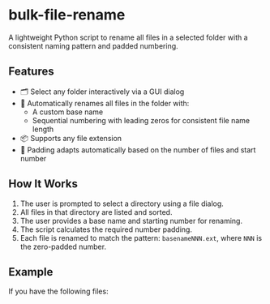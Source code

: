# bulk-file-rename

A lightweight Python script to rename all files in a selected folder with a consistent naming pattern and padded numbering.

## Features

- 🗂 Select any folder interactively via a GUI dialog
- 📝 Automatically renames all files in the folder with:
  - A custom base name
  - Sequential numbering with leading zeros for consistent file name length
- 📦 Supports any file extension
- 🔢 Padding adapts automatically based on the number of files and start number

## How It Works

1. The user is prompted to select a directory using a file dialog.
2. All files in that directory are listed and sorted.
3. The user provides a base name and starting number for renaming.
4. The script calculates the required number padding.
5. Each file is renamed to match the pattern: `basenameNNN.ext`, where `NNN` is the zero-padded number.

## Example

If you have the following files:

